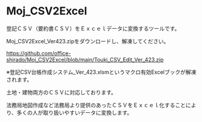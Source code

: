 # Moj_CSV2Excel
登記ＣＳＶ（要約書ＣＳＶ）をＥｘｃｅｌデータに変換するツールです。

Moj_CSV2Excel_Ver423.zipをダウンロードし、解凍してください。

https://github.com/office-shirado/Moj_CSV2Excel/blob/main/Touki_CSV_Edit_Ver_423.zip

※登記CSV台帳作成システム_Ver_423.xlsmというマクロ有効Excelブックが解凍されます。

土地・建物両方のＣＳＶに対応しております。

法務局地図作成など法務局より提供のあったＣＳＶをＥｘｃｅｌ化することにより、多くの人が取り扱いやすいデータに変換します。

